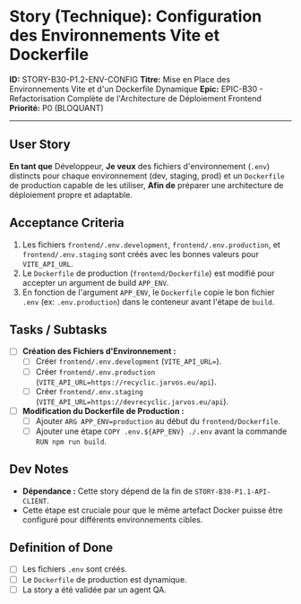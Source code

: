 # Story (Technique): Configuration des Environnements Vite et Dockerfile

**ID:** STORY-B30-P1.2-ENV-CONFIG
**Titre:** Mise en Place des Environnements Vite et d'un Dockerfile Dynamique
**Epic:** EPIC-B30 - Refactorisation Complète de l'Architecture de Déploiement Frontend
**Priorité:** P0 (BLOQUANT)

---

## User Story

**En tant que** Développeur,
**Je veux** des fichiers d'environnement (`.env`) distincts pour chaque environnement (dev, staging, prod) et un `Dockerfile` de production capable de les utiliser,
**Afin de** préparer une architecture de déploiement propre et adaptable.

## Acceptance Criteria

1.  Les fichiers `frontend/.env.development`, `frontend/.env.production`, et `frontend/.env.staging` sont créés avec les bonnes valeurs pour `VITE_API_URL`.
2.  Le `Dockerfile` de production (`frontend/Dockerfile`) est modifié pour accepter un argument de build `APP_ENV`.
3.  En fonction de l'argument `APP_ENV`, le `Dockerfile` copie le bon fichier `.env` (ex: `.env.production`) dans le conteneur avant l'étape de `build`.

## Tasks / Subtasks

- [ ] **Création des Fichiers d'Environnement :**
    - [ ] Créer `frontend/.env.development` (`VITE_API_URL=`).
    - [ ] Créer `frontend/.env.production` (`VITE_API_URL=https://recyclic.jarvos.eu/api`).
    - [ ] Créer `frontend/.env.staging` (`VITE_API_URL=https://devrecyclic.jarvos.eu/api`).
- [ ] **Modification du Dockerfile de Production :**
    - [ ] Ajouter `ARG APP_ENV=production` au début du `frontend/Dockerfile`.
    - [ ] Ajouter une étape `COPY .env.${APP_ENV} ./.env` avant la commande `RUN npm run build`.

## Dev Notes

-   **Dépendance :** Cette story dépend de la fin de `STORY-B30-P1.1-API-CLIENT`.
-   Cette étape est cruciale pour que le même artefact Docker puisse être configuré pour différents environnements cibles.

## Definition of Done

- [ ] Les fichiers `.env` sont créés.
- [ ] Le `Dockerfile` de production est dynamique.
- [ ] La story a été validée par un agent QA.